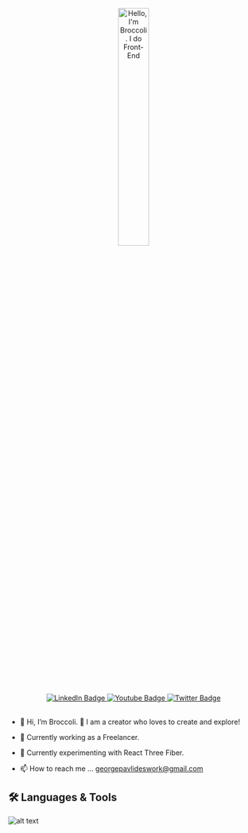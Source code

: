 <p align="center"><a href="https://github.com/pgpavlides"><img width="35%" alt="Hello, I'm Broccoli. I do Front-End" src="https://i.ibb.co/gTgwGd6/Profile-Starter.png" /></a></p>

<div align="center" id="badges">
  <a href="https://www.linkedin.com/in/pgpavlides/">
    <img src="https://img.shields.io/badge/LinkedIn-blue?style=for-the-badge&logo=linkedin&logoColor=white" alt="LinkedIn Badge"/>
  </a>
  <a href="your-youtube-URL">
    <img src="https://img.shields.io/badge/YouTube-red?style=for-the-badge&logo=youtube&logoColor=white" alt="Youtube Badge"/>
  </a>
  <a href="[your-twitter-URL](https://twitter.com/BroccoliDevGr)">
    <img src="https://img.shields.io/badge/Twitter-blue?style=for-the-badge&logo=twitter&logoColor=white" alt="Twitter Badge"/>
  </a>
</div>

<br>

- 👋 Hi, I’m Broccoli. 🥦 I am a creator who loves to create and explore!

- 💼 Currently working as a Freelancer.
  
- 🌱 Currently experimenting with React Three Fiber.

- 📫 How to reach me ...  georgepavlideswork@gmail.com

## 🛠️ Languages & Tools

![alt text](https://i.ibb.co/5TzZ7ZY/Skills-Extend-final.png) 


